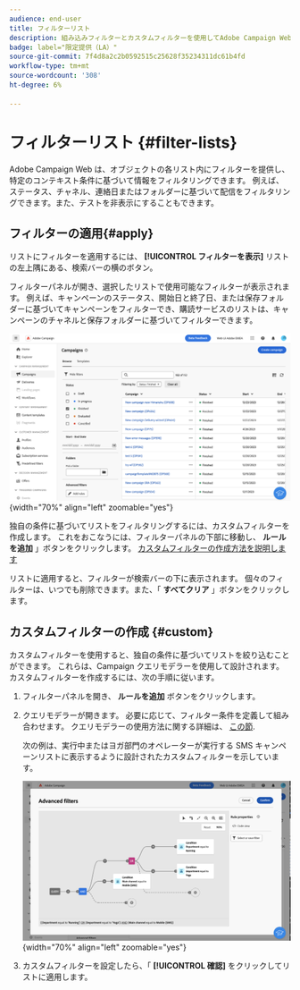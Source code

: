 ```yaml
---
audience: end-user
title: フィルターリスト
description: 組み込みフィルターとカスタムフィルターを使用してAdobe Campaign Web リストをフィルターする方法について説明します。
badge: label="限定提供（LA）"
source-git-commit: 7f4d8a2c2b0592515c25628f35234311dc61b4fd
workflow-type: tm+mt
source-wordcount: '308'
ht-degree: 6%

---
```



# フィルターリスト {#filter-lists}

Adobe Campaign Web は、オブジェクトの各リスト内にフィルターを提供し、特定のコンテキスト条件に基づいて情報をフィルタリングできます。 例えば、ステータス、チャネル、連絡日またはフォルダーに基づいて配信をフィルタリングできます。また、テストを非表示にすることもできます。

## フィルターの適用{#apply}

リストにフィルターを適用するには、 **[!UICONTROL フィルターを表示]** リストの左上隅にある、検索バーの横のボタン。

フィルターパネルが開き、選択したリストで使用可能なフィルターが表示されます。 例えば、キャンペーンのステータス、開始日と終了日、または保存フォルダーに基づいてキャンペーンをフィルターでき、購読サービスのリストは、キャンペーンのチャネルと保存フォルダーに基づいてフィルターできます。

![](assets/filters-pane.png){width="70%" align="left" zoomable="yes"}

独自の条件に基づいてリストをフィルタリングするには、カスタムフィルターを作成します。 これをおこなうには、フィルターパネルの下部に移動し、 **ルールを追加** 」ボタンをクリックします。 [カスタムフィルターの作成方法を説明します](#custom)

リストに適用すると、フィルターが検索バーの下に表示されます。 個々のフィルターは、いつでも削除できます。また、「 **すべてクリア** 」ボタンをクリックします。

## カスタムフィルターの作成 {#custom}

カスタムフィルターを使用すると、独自の条件に基づいてリストを絞り込むことができます。 これらは、Campaign クエリモデラーを使用して設計されます。 カスタムフィルターを作成するには、次の手順に従います。

1. フィルターパネルを開き、 **ルールを追加** ボタンをクリックします。
1. クエリモデラーが開きます。 必要に応じて、フィルター条件を定義して組み合わせます。 クエリモデラーの使用方法に関する詳細は、 [この節](../query/query-modeler-overview.md).

   次の例は、実行中またはヨガ部門のオペレーターが実行する SMS キャンペーンリストに表示するように設計されたカスタムフィルターを示しています。

   ![](assets/filters-sample.png){width="70%" align="left" zoomable="yes"}

1. カスタムフィルターを設定したら、「 **[!UICONTROL 確認]** をクリックしてリストに適用します。
